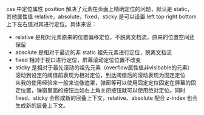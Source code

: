 css 中定位属性 position 解决了元素在页面上精确定位的问题，默认是 static，其他属性值 relative，absolute，fixed，sticky 是可以设置 left top right bottom 上下左右值对其进行定位。具体来说：  
- relative 是相对元素原来的位置偏移定位，不脱离文档流，原来的位置空间还保留  
- absolute 是相对于最近的非 static 祖先元素进行定位，脱离文档流 
- fixed 相对于视口进行定位，屏幕滚动定位位置不改变  
- sticky 是相对于最先滚动的祖先元素（overflow属性值非visibable的元素）滚动到设定的阈值前表现为相对定位，到达阈值后的滚动表现为固定定位  
从我的使用经验来一般来说像遮罩，弹窗等可以使用固定定位固定在屏幕的固定位置，弹窗里面的按钮比如右上角关闭按钮就可以使用绝对定位。同时fixed、sticky 会形成新的层叠上下文，relative、absolute 配合 z-index 也会生成新的层叠上下文。  